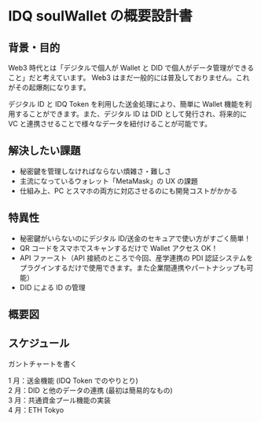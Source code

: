 # IDQ soulWallet の概要設計書

## 背景・目的

Web3 時代とは「デジタルで個人が Wallet と DID で個人がデータ管理ができること」だと考えています。
Web3 はまだ一般的には普及しておりません。これがその起爆剤になります。

デジタル ID と IDQ Token を利用した送金処理により、簡単に Wallet 機能を利用することができます。また、デジタル ID は DID として発行され、将来的に VC と連携させることで様々なデータを紐付けることが可能です。

## 解決したい課題

- 秘密鍵を管理しなければならない煩雑さ・難しさ
- 主流になっているウォレット「MetaMask」の UX の課題
- 仕組み上、PC とスマホの両方に対応させるのにも開発コストがかかる

## 特異性

- 秘密鍵がいらないのにデジタル ID/送金のセキュアで使い方がすごく簡単！
- QR コードをスマホでスキャンするだけで Wallet アクセス OK！
- API ファースト（API 接続のところで今回、産学連携の PDI 認証システムをプラグインするだけで使用できます。また企業間連携やパートナシップも可能）
- DID による ID の管理

## 概要図

## スケジュール

ガントチャートを書く

1 月：送金機能 (IDQ Token でのやりとり)  
2 月：DID と他のデータの連携 (最初は簡易的なもの)  
3 月：共通資金プール機能の実装  
4 月：ETH Tokyo
